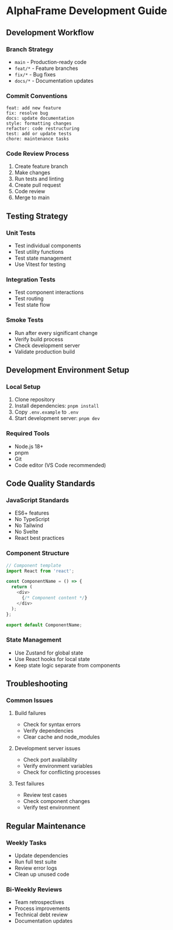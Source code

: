 # AlphaFrame Development Guide

## Development Workflow

### Branch Strategy
- `main` - Production-ready code
- `feat/*` - Feature branches
- `fix/*` - Bug fixes
- `docs/*` - Documentation updates

### Commit Conventions
```
feat: add new feature
fix: resolve bug
docs: update documentation
style: formatting changes
refactor: code restructuring
test: add or update tests
chore: maintenance tasks
```

### Code Review Process
1. Create feature branch
2. Make changes
3. Run tests and linting
4. Create pull request
5. Code review
6. Merge to main

## Testing Strategy

### Unit Tests
- Test individual components
- Test utility functions
- Test state management
- Use Vitest for testing

### Integration Tests
- Test component interactions
- Test routing
- Test state flow

### Smoke Tests
- Run after every significant change
- Verify build process
- Check development server
- Validate production build

## Development Environment Setup

### Local Setup
1. Clone repository
2. Install dependencies: `pnpm install`
3. Copy `.env.example` to `.env`
4. Start development server: `pnpm dev`

### Required Tools
- Node.js 18+
- pnpm
- Git
- Code editor (VS Code recommended)

## Code Quality Standards

### JavaScript Standards
- ES6+ features
- No TypeScript
- No Tailwind
- No Svelte
- React best practices

### Component Structure
```javascript
// Component template
import React from 'react';

const ComponentName = () => {
  return (
    <div>
      {/* Component content */}
    </div>
  );
};

export default ComponentName;
```

### State Management
- Use Zustand for global state
- Use React hooks for local state
- Keep state logic separate from components

## Troubleshooting

### Common Issues
1. Build failures
   - Check for syntax errors
   - Verify dependencies
   - Clear cache and node_modules

2. Development server issues
   - Check port availability
   - Verify environment variables
   - Check for conflicting processes

3. Test failures
   - Review test cases
   - Check component changes
   - Verify test environment

## Regular Maintenance

### Weekly Tasks
- Update dependencies
- Run full test suite
- Review error logs
- Clean up unused code

### Bi-Weekly Reviews
- Team retrospectives
- Process improvements
- Technical debt review
- Documentation updates 
